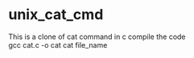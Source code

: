 # unix_cat_cmd
This is a clone of cat command in c 
compile the code  
gcc cat.c -o cat
cat file_name
